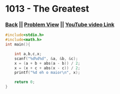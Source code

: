 # 1013 - The Greatest

### [Back](./..) || [Problem View](https://judge.beecrowd.com/en/problems/view/1013) || [YouTube video Link](https://www.youtube.com/watch?v=hw3Fg879kv8)

```c
#include<stdio.h>
#include<math.h>
int main(){
    
    int a,b,c,x;
    scanf("%d%d%d", &a, &b, &c);
    x = (a + b + abs(a - b)) / 2;
    x = (x + c + abs(x - c)) / 2;
    printf("%d eh o maior\n", x);
    
    return 0;
}
```

